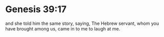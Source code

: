 # Genesis 39:17

and she told him the same story, saying, The Hebrew servant, whom you have brought among us, came in to me to laugh at me.
